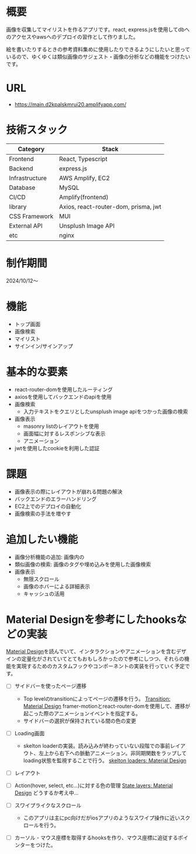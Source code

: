 
# 概要
画像を収集してマイリストを作るアプリです。react, express.jsを使用してdbへのアクセスやawsへのデプロイの習作として作りました。


絵を書いたりするときの参考資料集めに使用したりできるようにしたいと思っているので、ゆくゆくは類似画像のサジェスト・画像の分析などの機能をつけたいです。

# URL
- https://main.d2kpalskmrui20.amplifyapp.com/

# 技術スタック
| Category | Stack | 
| -------- | -------- | 
| Frontend     | React, Typescript     | 
| Backend     | express.js     |   
| Infrastructure     | AWS Amplify, EC2     | 
| Database     | MySQL     | 
| CI/CD     | Amplify(frontend)     | 
| library     |  Axios, react-router-dom, prisma, jwt     |
| CSS Framework    | MUI   |
| External API    | Unsplush Image API   |
| etc     | nginx    | 


# 制作期間
2024/10/12～


# 機能
- トップ画面
- 画像検索
- マイリスト
- サインイン/サインアップ


# 基本的な要素
- react-router-domを使用したルーティング
- axiosを使用してバックエンドのapiを使用
- 画像検索
    - 入力テキストをクエリとしたunsplush image apiをつかった画像の検索
- 画像表示
    - masonry listのレイアウトを使用
    - 画面幅に対するレスポンシブな表示
    - アニメーション
- jwtを使用したcookieを利用した認証


# 課題
- 画像表示の際にレイアウトが崩れる問題の解決
- バックエンドのエラーハンドリング
- EC2上でのデプロイの自動化
- 画像検索の手法を増やす


# 追加したい機能
- 画像分析機能の追加: 画像内の
- 類似画像の検索: 画像のタグや埋め込みを使用した画像検索
- 画像表示
    - 無限スクロール
    - 画像のホバーによる詳細表示
    - キャッシュの活用

# Material Designを参考にしたhooksなどの実装
[Material Design](https://m3.material.io/)を読んでいて、インタラクションやアニメーションを含むデザインの定量化がされていてとてもおもしろかったので参考にしつつ、それらの機能を実現するためのカスタムフックやコンポーネントの実装を行っていく予定です。

- [ ] サイドバーを使ったページ遷移
    - Top levelのtransitionによってページの遷移を行う。 [Transition: Material Design](https://m3.material.io/styles/motion/transitions/transition-patterns#f852afd2-396f-49fd-a265-5f6d96680e16)
    framer-motionとreact-router-domを使用して、遷移が起こった際のアニメーションイベントを指定する。
    - サイドバーの選択が保持されている間の色の変更
      
- [ ] Loading画面
    - skelton loaderの実装。読み込みが終わっていない段階での事前レイアウト、左上から右下への脈動アニメーション。非同期関数をラップしてloading状態を監視することで行う。 [skelton loaders: Material Design](https://m3.material.io/styles/motion/transitions/transition-patterns#b39a0641-1b44-4864-83f5-fac38e0bd94a)
- [ ] レイアウト
- [ ] Action(hover, select, etc...)に対する色の管理 [State layers: Material Design](https://m3.material.io/foundations/interaction/states/state-layers#f432d79b-5ac0-4822-90da-f62ff78a4880)
どうするか考え中...

- [ ] スワイプライクなスクロール
    - このアプリは主にpc向けだがiosアプリのようなスワイプ操作に近いスクロールを行う。
- [ ] カーソル
      - マウス座標を取得するhooksを作り、マウス座標に追従するポインターをつけた。



